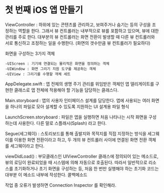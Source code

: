 # 첫 번째 iOS 앱 만들기

ViewController : 하위에 있는 콘텐츠를 관리하고, 보여주거나 숨기는 등의 구성을 조정하는 역할을 한다. 그래서 뷰 컨트롤러는 내부적으로 뷰를 포함하고 있으며, 뷰에 대한 관리를 주로 한다. 대부분의 뷰 컨트롤러는 화면 전환이 발생할 때 다른 뷰 컨트롤러와 서로 통신하고 조정하는 일을 수행한다. (화면의 갯수만큼 뷰 컨트롤러가 필요하다)

화면을 구성하는 3가지 객체

    -UIScreen : 기기에 연결되는 물리적은 화면을 정의하는 객체
    -UIWindow : 화면 그리기 지원 도구를 제공하는 객체
    -UIView : 그리기를 수행할 객체 세트

AppDelegate.swift : 앱 전체의 생명 주기 관리를 위임받은 객체인 앱 델리게이트를 구현한 클래스로 앱 전체에 적용해야 할 기능을 담당하는 클래스다.

Main.storyboard : 앱의 사용자 인터페이스 설계를 담당한다. 앱에 사용되는 여러 화면을 하나의 파일로 모아 설계할 수 있도록 지원하는 UI 설계용 파일 형식

LaunchScreen.storyboard : 파일은 앱을 실행하면 처음 나타나는 시작 화면을 구성하는데 사용한다. 다른 말로 스플래시(Splash) 라고 한다.

Segue(세그웨이) : 스토리보드를 통해 출발지와 목적지를 직접 지정하는 방식을 세그웨이를 이용한 화면 전환이라고 하고, 두 개의 뷰 컨트롤러 사이에 연결된 화면 전환 객체를 세그웨이라고 한다.

viewDidLoad() : 부모클래스인 UIViewController 클래스에 정의되어 있는 메소드로, 뷰의 로딩이 완료되었을 때 시스템에 의해 자동으로 호출된다. 따라서 일반적으로 리소스를 초기화하거나 초기 화면을 구성하는 등, 처음 한 번만 실행해야 하는 초기화 코드는 대부분 이 메소드 내부에 작성한다. 콜백메소드

작업 중 오류가 발생하면 Connection Inspector 를 확인해라.


